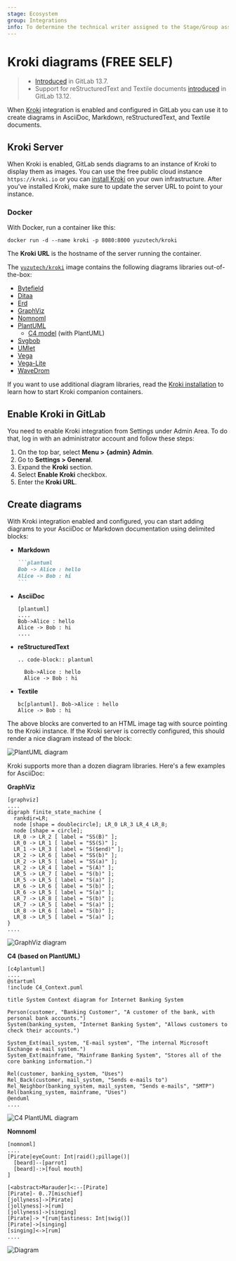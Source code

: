 ```yaml
---
stage: Ecosystem
group: Integrations
info: To determine the technical writer assigned to the Stage/Group associated with this page, see https://about.gitlab.com/handbook/engineering/ux/technical-writing/#assignments
---
```


# Kroki diagrams **(FREE SELF)**

> - [Introduced](https://gitlab.com/gitlab-org/gitlab/-/issues/241744) in GitLab 13.7.
> - Support for reStructuredText and Textile documents [introduced](https://gitlab.com/gitlab-org/gitlab/-/issues/324766) in GitLab 13.12.

When [Kroki](https://kroki.io) integration is enabled and configured in
GitLab you can use it to create diagrams in AsciiDoc, Markdown, reStructuredText, and Textile documents.

## Kroki Server

When Kroki is enabled, GitLab sends diagrams to an instance of Kroki to display them as images.
You can use the free public cloud instance `https://kroki.io` or you can [install Kroki](https://docs.kroki.io/kroki/setup/install/)
on your own infrastructure.
After you've installed Kroki, make sure to update the server URL to point to your instance.

### Docker

With Docker, run a container like this:

```shell
docker run -d --name kroki -p 8080:8000 yuzutech/kroki
```

The **Kroki URL** is the hostname of the server running the container.

The [`yuzutech/kroki`](https://hub.docker.com/r/yuzutech/kroki) image contains the following diagrams libraries out-of-the-box:

<!-- vale gitlab.Spelling = NO -->

- [Bytefield](https://bytefield-svg.deepsymmetry.org/)
- [Ditaa](http://ditaa.sourceforge.net)
- [Erd](https://github.com/BurntSushi/erd)
- [GraphViz](https://www.graphviz.org/)
- [Nomnoml](https://github.com/skanaar/nomnoml)
- [PlantUML](https://github.com/plantuml/plantuml)
  - [C4 model](https://github.com/RicardoNiepel/C4-PlantUML) (with PlantUML)
- [Svgbob](https://github.com/ivanceras/svgbob)
- [UMlet](https://github.com/umlet/umlet)
- [Vega](https://github.com/vega/vega)
- [Vega-Lite](https://github.com/vega/vega-lite)
- [WaveDrom](https://wavedrom.com/)

<!-- vale gitlab.Spelling = YES -->

If you want to use additional diagram libraries,
read the [Kroki installation](https://docs.kroki.io/kroki/setup/install/#_images) to learn how to start Kroki companion containers.

## Enable Kroki in GitLab

You need to enable Kroki integration from Settings under Admin Area.
To do that, log in with an administrator account and follow these steps:

1. On the top bar, select **Menu >** **{admin}** **Admin**.
1. Go to **Settings > General**.
1. Expand the **Kroki** section.
1. Select **Enable Kroki** checkbox.
1. Enter the **Kroki URL**.

## Create diagrams

With Kroki integration enabled and configured, you can start adding diagrams to
your AsciiDoc or Markdown documentation using delimited blocks:

- **Markdown**

  ````markdown
  ```plantuml
  Bob -> Alice : hello
  Alice -> Bob : hi
  ```
  ````

- **AsciiDoc**

  ```plaintext
  [plantuml]
  ....
  Bob->Alice : hello
  Alice -> Bob : hi
  ....
  ```

- **reStructuredText**

  ```plaintext
  .. code-block:: plantuml

    Bob->Alice : hello
    Alice -> Bob : hi
  ```

- **Textile**

  ```plaintext
  bc[plantuml]. Bob->Alice : hello
  Alice -> Bob : hi
  ```

The above blocks are converted to an HTML image tag with source pointing to the
Kroki instance. If the Kroki server is correctly configured, this should
render a nice diagram instead of the block:

![PlantUML diagram](../img/kroki_plantuml_diagram.png)

Kroki supports more than a dozen diagram libraries. Here's a few examples for AsciiDoc:

**GraphViz**

```plaintext
[graphviz]
....
digraph finite_state_machine {
  rankdir=LR;
  node [shape = doublecircle]; LR_0 LR_3 LR_4 LR_8;
  node [shape = circle];
  LR_0 -> LR_2 [ label = "SS(B)" ];
  LR_0 -> LR_1 [ label = "SS(S)" ];
  LR_1 -> LR_3 [ label = "S($end)" ];
  LR_2 -> LR_6 [ label = "SS(b)" ];
  LR_2 -> LR_5 [ label = "SS(a)" ];
  LR_2 -> LR_4 [ label = "S(A)" ];
  LR_5 -> LR_7 [ label = "S(b)" ];
  LR_5 -> LR_5 [ label = "S(a)" ];
  LR_6 -> LR_6 [ label = "S(b)" ];
  LR_6 -> LR_5 [ label = "S(a)" ];
  LR_7 -> LR_8 [ label = "S(b)" ];
  LR_7 -> LR_5 [ label = "S(a)" ];
  LR_8 -> LR_6 [ label = "S(b)" ];
  LR_8 -> LR_5 [ label = "S(a)" ];
}
....
```

![GraphViz diagram](../img/kroki_graphviz_diagram.png)

**C4 (based on PlantUML)**

```plaintext
[c4plantuml]
....
@startuml
!include C4_Context.puml

title System Context diagram for Internet Banking System

Person(customer, "Banking Customer", "A customer of the bank, with personal bank accounts.")
System(banking_system, "Internet Banking System", "Allows customers to check their accounts.")

System_Ext(mail_system, "E-mail system", "The internal Microsoft Exchange e-mail system.")
System_Ext(mainframe, "Mainframe Banking System", "Stores all of the core banking information.")

Rel(customer, banking_system, "Uses")
Rel_Back(customer, mail_system, "Sends e-mails to")
Rel_Neighbor(banking_system, mail_system, "Sends e-mails", "SMTP")
Rel(banking_system, mainframe, "Uses")
@enduml
....
```

![C4 PlantUML diagram](../img/kroki_c4_diagram.png)

<!-- vale gitlab.Spelling = NO -->

**Nomnoml**

<!-- vale gitlab.Spelling = YES -->

```plaintext
[nomnoml]
....
[Pirate|eyeCount: Int|raid();pillage()|
  [beard]--[parrot]
  [beard]-:>[foul mouth]
]

[<abstract>Marauder]<:--[Pirate]
[Pirate]- 0..7[mischief]
[jollyness]->[Pirate]
[jollyness]->[rum]
[jollyness]->[singing]
[Pirate]-> *[rum|tastiness: Int|swig()]
[Pirate]->[singing]
[singing]<->[rum]
....
```

![Diagram](../img/kroki_nomnoml_diagram.png)
